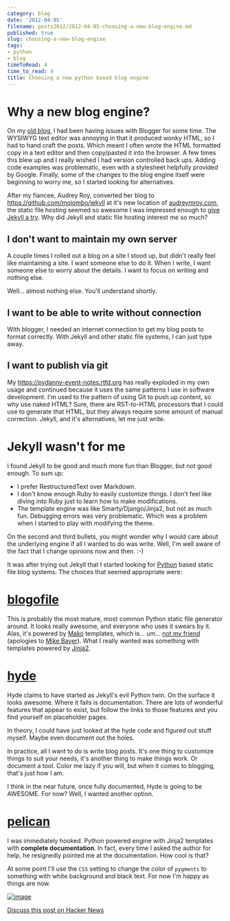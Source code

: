 ```yaml
---
category: blog
date: '2012-04-05'
filename: posts2012/2012-04-05-choosing-a-new-blog-engine.md
published: true
slug: choosing-a-new-blog-engine
tags:
- python
- blog
timeToRead: 4
time_to_read: 4
title: Choosing a new python based blog engine
---
```


Why a new blog engine?
======================

On my [old blog](https://pydanny.blogspot.com/), I had been having
issues with Blogger for some time. The WYSIWYG text editor was annoying
in that it produced wonky HTML, so I had to hand craft the posts. Which
meant I often wrote the HTML formatted copy in a text editor and then
copy/pasted it into the browser. A few times this blew up and I really
wished I had version controlled back ups. Adding code examples was
problematic, even with a stylesheet helpfully provided by Google.
Finally, some of the changes to the blog engine itself were beginning to
worry me, so I started looking for alternatives.

After my fiancee, Audrey Roy, converted her blog to
<https://github.com/mojombo/jekyll> at it's new location of
[audreymroy.com](http://audreymroy.com), the static file hosting seemed
so awesome I was impressed enough to [give Jekyll a
try](https://pydanny.com/tried-out-jekyll.html). Why did Jekyll and
static file hosting interest me so much?

I don't want to maintain my own server
---------------------------------------

A couple times I rolled out a blog on a site I stood up, but didn't
really feel like maintaining a site. I want someone else to do it. When
I write, I want someone else to worry about the details. I want to focus
on writing and nothing else.

Well... almost nothing else. You'll understand shortly.

I want to be able to write without connection
---------------------------------------------

With blogger, I needed an internet connection to get my blog posts to
format correctly. With Jekyll and other static file systems, I can just
type away.

I want to publish via git
-------------------------

My <https://pydanny-event-notes.rtfd.org> has really exploded in my own
usage and continued because it uses the same patterns I use in software
development. I'm used to the pattern of using Git to push up content,
so why use naked HTML? Sure, there are RST-to-HTML processors that I
could use to generate that HTML, but they always require some amount of
manual correction. Jekyll, and it's alternatives, let me just write.

Jekyll wasn't for me
=====================

I found Jekyll to be good and much more fun than Blogger, but not good
enough. To sum up:

-   I prefer RestructuredText over Markdown.
-   I don't know enough Ruby to easily customize things. I don't feel
    like diving into Ruby just to learn how to make modifications.
-   The template engine was like Smarty/Django/Jinja2, but not as much
    fun. Debugging errors was very problematic. Which was a problem when
    I started to play with modifying the theme.

On the second and third bullets, you might wonder why I would care about
the underlying engine if all I wanted to do was write. Well, I'm well
aware of the fact that I change opinions now and then. :-)

It was after trying out Jekyll that I started looking for
[Python](http://python.org) based static file blog systems. The choices
that seemed appropriate were:

[blogofile](http://www.blogofile.com/)
======================================

This is probably the most mature, most common Python static file
generator around. It looks really awesome, and everyone who uses it
swears by it. Alas, it's powered by
[Mako](http://www.makotemplates.org/) templates, which is... um...
[not my
friend](https://pydanny.blogspot.com/2010/12/stupid-template-languages.html)
(apologies to [Mike
Bayer](http://techspot.zzzeek.org/2010/12/04/in-response-to-stupid-template-languages/)).
What I really wanted was something with templates powered by
[Jinja2](http://www.pocoo.org/projects/jinja2/).

[hyde](http://hyde.github.com/)
===============================

Hyde claims to have started as Jekyll's evil Python twin. On the
surface it looks awesome. Where it fails is documentation. There are
lots of wonderful features that appear to exist, but follow the links to
those features and you find yourself on placeholder pages.

In theory, I could have just looked at the hyde code and figured out
stuff myself. Maybe even document out the holes.

In practice, all I want to do is write blog posts. It's one thing to
customize things to suit your needs, it's another thing to make things
work. Or document a tool. Color me lazy if you will, but when it comes
to blogging, that's just how I am.

I think in the near future, once fully documented, Hyde is going to be
AWESOME. For now? Well, I wanted another option.

[pelican](http://pelican.readthedocs.org/)
==========================================

I was immediately hooked. Python powered engine with Jinja2 templates
with **complete documentation**. In fact, every time I asked the author
for help, he resignedly pointed me at the documentation. How cool is
that?

At some point I'll use the `CSS` setting to change the color of
`pygments` to something with white background and black text. For now
I'm happy as things are now.

[![image](http://farm8.staticflickr.com/7043/6831339872_10d0c40171.jpg)](http://www.flickr.com/photos/77704901@N05/6831339872/)

[Discuss this post on Hacker News]()
